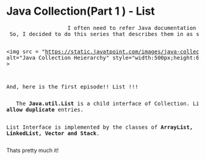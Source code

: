 
<h1>Java Collection(Part 1 ) - List</h1>

<p>  
<pre>                   I often need to refer Java documentation for using collections in Java. 
 So, I decided to do this series that describes them in as simple language as possible. 
 
 <img src = "https://static.javatpoint.com/images/java-collection-hierarchy.png" alt="Java Collection Heierarchy" style="width:500px;height:600px;/ >
 
 And, here is the first episode!! List !!! 
</pre>
</p>
<p>
   <pre>
   The <b>Java.util.List</b> is a child interface of Collection. Lists are <b>ordered</b> collection of objects which 
<b>allow duplicate</b> entries. 

List Interface is implemented by the classes of <b>ArrayList, LinkedList, Vector and Stack</b>.
</pre>
<p>




   
   
   
   Thats pretty much it!  
   
   
